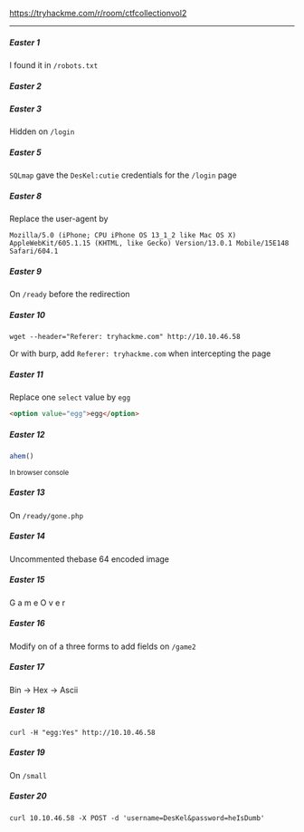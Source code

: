 
https://tryhackme.com/r/room/ctfcollectionvol2

---
##### Easter 1
I found it in `/robots.txt`

##### Easter 2

##### Easter 3
Hidden on `/login`

##### Easter 5
`SQLmap` gave the `DesKel:cutie` credentials for the `/login` page
##### Easter 8
Replace the user-agent by
```text
Mozilla/5.0 (iPhone; CPU iPhone OS 13_1_2 like Mac OS X) AppleWebKit/605.1.15 (KHTML, like Gecko) Version/13.0.1 Mobile/15E148 Safari/604.1
```

##### Easter 9
On `/ready` before the redirection

##### Easter 10
```shell
wget --header="Referer: tryhackme.com" http://10.10.46.58
```
Or with burp, add `Referer: tryhackme.com` when intercepting the page
##### Easter 11
Replace one `select` value by `egg`
```html
<option value="egg">egg</option>
```
##### Easter 12
```js
ahem()
```
<small>In browser console</small>
##### Easter 13
On `/ready/gone.php`
##### Easter 14
Uncommented thebase 64 encoded image
##### Easter 15
G a m e O v e r
##### Easter 16
Modify on of a three forms to add fields on `/game2`
##### Easter 17
Bin -> Hex -> Ascii
##### Easter 18
```shell
curl -H "egg:Yes" http://10.10.46.58
```
##### Easter 19
On `/small`
##### Easter 20
```shell
curl 10.10.46.58 -X POST -d 'username=DesKel&password=heIsDumb'
```



